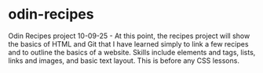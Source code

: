 # odin-recipes
Odin Recipes project
10-09-25 - At this point, the recipes project will show the basics of HTML and Git that I have learned simply to link a few recipes and to outline the basics of a website. Skills include elements and tags, lists, links and images, and basic text layout. This is before any CSS lessons. 